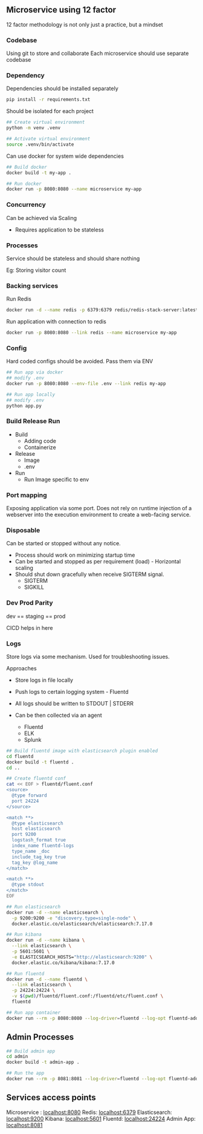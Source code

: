 ## Microservice using 12 factor

12 factor methodology is not only just a practice, but a mindset

### Codebase
Using git to store and collaborate
Each microservice should use separate codebase

### Dependency
Dependencies should be installed separately
```bash
pip install -r requirements.txt
```

Should be isolated for each project
```bash
## Create virtual environment
python -m venv .venv

## Activate virtual environment
source .venv/bin/activate 
```

Can use docker for system wide dependencies
```bash
## Build docker
docker build -t my-app .

## Run docker
docker run -p 8080:8080 --name microservice my-app
```

### Concurrency

Can be achieved via Scaling
- Requires application to be stateless

### Processes
Service should be stateless and should share nothing 

Eg: Storing visitor count

### Backing services
Run Redis
```bash
docker run -d --name redis -p 6379:6379 redis/redis-stack-server:latest
```

Run application with connection to redis
```bash
docker run -p 8080:8080 --link redis --name microservice my-app
```

### Config
Hard coded configs should be avoided. Pass them via ENV
```bash
## Run app via docker
## modify .env
docker run -p 8080:8080 --env-file .env --link redis my-app

## Run app locally
## modify .env
python app.py
```

### Build Release Run

- Build
    - Adding code
    - Containerize
- Release
    - Image
    - .env
- Run
    - Run Image specific to env

### Port mapping
Exposing application via some port.
Does not rely on runtime injection of a webserver into the execution environment to create a web-facing service.

### Disposable
Can be started or stopped without any notice.
- Process should work on minimizing startup time
- Can be started and stopped as per requirement (load) - Horizontal scaling
- Should shut down gracefully when receive SIGTERM signal.
    - SIGTERM
    - SIGKILL

### Dev Prod Parity
dev == staging == prod

CICD helps in here

### Logs
Store logs via some mechanism.
Used for troubleshooting issues.

Approaches
- Store logs in file locally
- Push logs to certain logging system - Fluentd

- All logs should be written to STDOUT | STDERR
- Can be then collected via an agent
    - Fluentd
    - ELK
    - Splunk

```bash
## Build fluentd image with elasticsearch plugin enabled
cd fluentd
docker build -t fluentd .
cd ..

## Create fluentd conf
cat << EOF > fluentd/fluent.conf
<source>
  @type forward
  port 24224
</source>

<match **>
  @type elasticsearch
  host elasticsearch
  port 9200
  logstash_format true
  index_name fluentd-logs
  type_name _doc
  include_tag_key true
  tag_key @log_name
</match>

<match **>
  @type stdout
</match>
EOF

## Run elasticsearch
docker run -d --name elasticsearch \
  -p 9200:9200 -e "discovery.type=single-node" \
  docker.elastic.co/elasticsearch/elasticsearch:7.17.0

## Run kibana
docker run -d --name kibana \
  --link elasticsearch \
  -p 5601:5601 \
  -e ELASTICSEARCH_HOSTS="http://elasticsearch:9200" \
  docker.elastic.co/kibana/kibana:7.17.0

## Run fluentd
docker run -d --name fluentd \
  --link elasticsearch \
  -p 24224:24224 \
  -v $(pwd)/fluentd/fluent.conf:/fluentd/etc/fluent.conf \
  fluentd

## Run app container
docker run --rm -p 8080:8080 --log-driver=fluentd --log-opt fluentd-address=localhost:24224 --name microservice --env-file .env --link redis my-app
```

## Admin Processes

```bash
## Build admin app
cd admin
docker build -t admin-app .

## Run the app
docker run --rm -p 8081:8081 --log-driver=fluentd --log-opt fluentd-address=localhost:24224 --name admin --env-file .env --link redis admin-app
```

## Services access points

Microservice : [localhost:8080](http://localhost:8080)
Redis: [localhost:6379](http://localhost:6379)
Elasticsearch: [localhost:9200](http://localhost:9200)
Kibana: [localhost:5601](http://localhost:5601)
Fluentd: [localhost:24224](http://localhost:24224)
Admin App: [localhost:8081](http://localhost:8081)

